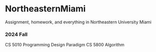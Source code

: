 # NortheasternMiami
Assignment, homework, and everything in Northeastern University Miami
### 2024 Fall
CS 5010 Programming Design Paradigm
CS 5800 Algorithm
